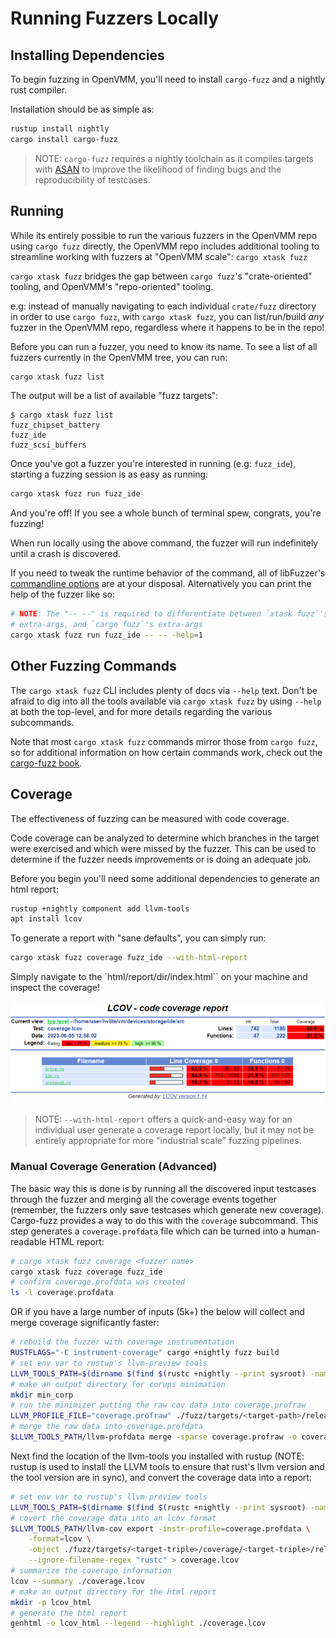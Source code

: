 # Running Fuzzers Locally

## Installing Dependencies

To begin fuzzing in OpenVMM, you'll need to install `cargo-fuzz` and a nightly
rust compiler.

Installation should be as simple as:

```bash
rustup install nightly
cargo install cargo-fuzz
```

> NOTE: `cargo-fuzz` requires a nightly toolchain as it compiles targets with
> [ASAN](https://learn.microsoft.com/en-us/cpp/sanitizers/asan?view=msvc-170) to
> improve the likelihood of finding bugs and the reproducibility of testcases.

## Running

While its entirely possible to run the various fuzzers in the OpenVMM repo using
`cargo fuzz` directly, the OpenVMM repo includes additional tooling to streamline
working with fuzzers at "OpenVMM scale": `cargo xtask fuzz`

`cargo xtask fuzz` bridges the gap between `cargo fuzz`'s "crate-oriented"
tooling, and OpenVMM's "repo-oriented" tooling.

e.g: instead of manually navigating to each individual `crate/fuzz` directory in
order to use `cargo fuzz`, with `cargo xtask fuzz`, you can list/run/build _any_
fuzzer in the OpenVMM repo, regardless where it happens to be in the repo!

Before you can run a fuzzer, you need to know its name. To see a list of all
fuzzers currently in the OpenVMM tree, you can run:

```bash
cargo xtask fuzz list
```

The output will be a list of available "fuzz targets":

```
$ cargo xtask fuzz list
fuzz_chipset_battery
fuzz_ide
fuzz_scsi_buffers
```

Once you've got a fuzzer you're interested in running (e.g: `fuzz_ide`),
starting a fuzzing session is as easy as running:

```bash
cargo xtask fuzz run fuzz_ide
```

And you're off! If you see a whole bunch of terminal spew, congrats, you're
fuzzing!

When run locally using the above command, the fuzzer will run indefinitely until
a crash is discovered.

If you need to tweak the runtime behavior of the command, all of libFuzzer's
[commandline options][cli-opts] are at your disposal. Alternatively you can
print the help of the fuzzer like so:

```bash
# NOTE: The "-- --" is required to differentiate between `xtask fuzz`'s
# extra-args, and `cargo fuzz`'s extra-args
cargo xtask fuzz run fuzz_ide -- -- -help=1
```

[cli-opts]: https://www.llvm.org/docs/LibFuzzer.html#options
[toolchain-overrides-url]: https://rust-lang.github.io/rustup/overrides.html

## Other Fuzzing Commands

The `cargo xtask fuzz` CLI includes plenty of docs via `--help` text. Don't be
afraid to dig into all the tools available via `cargo xtask fuzz` by using
`--help` at both the top-level, and for more details regarding the various
subcommands.

Note that most `cargo xtask fuzz` commands mirror those from `cargo fuzz`, so
for additional information on how certain commands work, check out the
[cargo-fuzz book](https://rust-fuzz.github.io/book/cargo-fuzz.html).

## Coverage

The effectiveness of fuzzing can be measured with code coverage.

Code coverage can be analyzed to determine which branches in the target were
exercised and which were missed by the fuzzer. This can be used to determine if
the fuzzer needs improvements or is doing an adequate job.

Before you begin you'll need some additional dependencies to generate an html
report:

```bash
rustup +nightly component add llvm-tools
apt install lcov
```

To generate a report with "sane defaults", you can simply run:

```bash
cargo xtask fuzz coverage fuzz_ide --with-html-report
```

Simply navigate to the `html/report/dir/index.html`` on your machine and inspect the coverage!

![LCOV Example](../images/fuzz_lcov_example.png "Viewing the coverage of vm/devices/storage/ide/src generated by fuzz_ide")

> NOTE: `--with-html-report` offers a quick-and-easy way for an individual user
> generate a coverage report locally, but it may not be entirely appropriate for
> more "industrial scale" fuzzing pipelines.

### Manual Coverage Generation (Advanced)

The basic way this is done is by running all the discovered input testcases
through the fuzzer and merging all the coverage events together (remember, the
fuzzers only save testcases which generate new coverage). Cargo-fuzz provides a
way to do this with the `coverage` subcommand. This step generates a
`coverage.profdata` file which can be turned into a human-readable HTML report:

```bash
# cargo xtask fuzz coverage <fuzzer name>
cargo xtask fuzz coverage fuzz_ide
# confirm coverage.profdata was created
ls -l coverage.profdata
```

OR if you have a large number of inputs (5k+) the below will collect and merge
coverage significantly faster:

```bash
# rebuild the fuzzer with coverage instrumentation
RUSTFLAGS="-C instrument-coverage" cargo +nightly fuzz build
# set env var to rustup's llvm-preview tools
LLVM_TOOLS_PATH=$(dirname $(find $(rustc +nightly --print sysroot) -name 'llvm-profdata'))
# make an output directory for corups minimation
mkdir min_corp
# run the minimizer putting the raw cov data into coverage.profraw
LLVM_PROFILE_FILE="coverage.profraw" ./fuzz/targets/<target-path>/release/fuzz_ide min_corp <path to input corpus directory> -merge=1
# merge the raw data into coverage.profdata
$LLVM_TOOLS_PATH/llvm-profdata merge -sparse coverage.profraw -o coverage.profdata
```

Next find the location of the llvm-tools you installed with rustup
(NOTE: rustup is used to install the LLVM tools to ensure that rust's llvm
version and the tool version are in sync), and convert the coverage data into
a report:

```bash
# set env var to rustup's llvm-preview tools
LLVM_TOOLS_PATH=$(dirname $(find $(rustc +nightly --print sysroot) -name 'llvm-profdata'))
# covert the coverage data into an lcov format
$LLVM_TOOLS_PATH/llvm-cov export -instr-profile=coverage.profdata \
    -format=lcov \
    -object ./fuzz/targets/<target-triple>/coverage/<target-triple>/release/fuzz_ide \
    --ignore-filename-regex "rustc" > coverage.lcov
# summarize the coverage information
lcov --summary ./coverage.lcov
# make an output directory for the html report
mkdir -p lcov_html
# generate the html report
genhtml -o lcov_html --legend --highlight ./coverage.lcov
```
